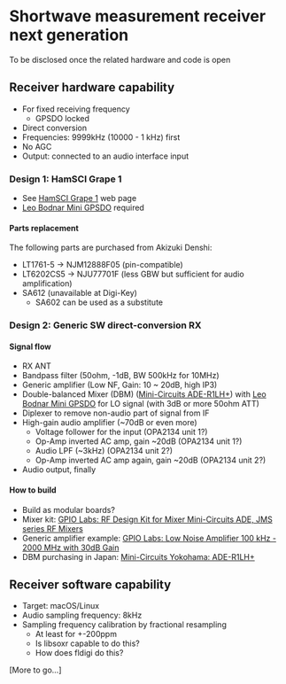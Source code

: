 # Shortwave measurement receiver next generation

To be disclosed once the related hardware and code is open

## Receiver hardware capability

* For fixed receiving frequency
  - GPSDO locked
* Direct conversion
* Frequencies: 9999kHz (10000 - 1 kHz) first
* No AGC
* Output: connected to an audio interface input

### Design 1: HamSCI Grape 1

* See [HamSCI Grape 1](https://www.hamsci.org/grape1) web page
* [Leo Bodnar Mini GPSDO](http://www.leobodnar.com/shop/index.php?main_page=product_info&cPath=107&products_id=301&zenid=ce43e938bde16b843f6a94d6ea4e024b) required

#### Parts replacement

The following parts are purchased from Akizuki Denshi:

* LT1761-5 -> NJM12888F05 (pin-compatible)
* LT6202CS5 -> NJU77701F (less GBW but sufficient for audio amplification)
* SA612 (unavailable at Digi-Key)
  - SA602 can be used as a substitute

### Design 2: Generic SW direct-conversion RX

#### Signal flow

* RX ANT
* Bandpass filter (50ohm, -1dB, BW 500kHz for 10MHz)
* Generic amplifier (Low NF, Gain: 10 ~ 20dB, high IP3)
* Double-balanced Mixer (DBM) ([Mini-Circuits ADE-R1LH+](https://mcl-yokohama.co.jp/webdata/ADE-R1LH.pdf)) with [Leo Bodnar Mini GPSDO](http://www.leobodnar.com/shop/index.php?main_page=product_info&cPath=107&products_id=301&zenid=ce43e938bde16b843f6a94d6ea4e024b) for LO signal (with 3dB or more 50ohm ATT)
* Diplexer to remove non-audio part of signal from IF
* High-gain audio amplifier (~70dB or even more)
  - Voltage follower for the input (OPA2134 unit 1?)
  - Op-Amp inverted AC amp, gain ~20dB (OPA2134 unit 1?)
  - Audio LPF (~3kHz) (OPA2134 unit 2?)
  - Op-Amp inverted AC amp again, gain ~20dB (OPA2134 unit 2?)
* Audio output, finally

#### How to build

* Build as modular boards?
* Mixer kit: [GPIO Labs: RF Design Kit for Mixer Mini-Circuits ADE, JMS series RF Mixers](https://gpio.com/collections/kits/products/rf-design-kit-for-mixer-mini-circuits-ade-jms-series-rf-mixers)
* Generic amplifier example: [GPIO Labs: Low Noise Amplifier 100 kHz - 2000 MHz with 30dB Gain](https://gpio.com/collections/low-noise-amplifiers/products/low-noise-amplifier-100-khz-2000-mhz-with-30db-gain)
* DBM purchasing in Japan: [Mini-Circuits Yokohama: ADE-R1LH+](https://shop.mcl-yokohama.co.jp/items/31630259)

## Receiver software capability

* Target: macOS/Linux
* Audio sampling frequency: 8kHz
* Sampling frequency calibration by fractional resampling
  - At least for +-200ppm
  - Is libsoxr capable to do this?
  - How does fldigi do this?

[More to go...]
